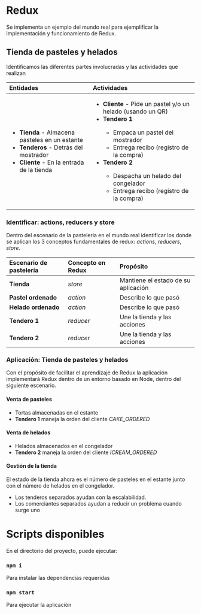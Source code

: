 # Redux
Se implementa un ejemplo del mundo real para ejemplificar la implementación y funcionamiento de Redux.

## Tienda de pasteles y helados
Identificamos las diferentes partes involucradas y las actividades que realizan

|   Entidades   |   Actividades |
|:---|:---|
|   <ul><li>**Tienda** - Almacena pasteles en un estante</li><li>**Tenderos** - Detrás del mostrador</li><li>**Cliente** - En la entrada de la tienda</li></ul>| <ul><li>**Cliente** - Pide un pastel y/o un helado (usando un QR)</li><li>**Tendero 1**</li><ul><li>Empaca un pastel del mostrador</li><li>Entrega recibo (registro de la compra)</li></ul><li>**Tendero 2**</li><ul><li>Despacha un helado del congelador</li><li>Entrega recibo (registro de la compra)</li></ul></ul> |

### Identificar: actions, reducers y store
Dentro del escenario de la pasteleria en el mundo real identificar los donde se aplican los 3 conceptos fundamentales de redux: *actions*, *reducers*, *store*.

| Escenario de pastelería | Concepto en Redux | Propósito |
|:---|:---|:--- |
| **Tienda** | *store* | Mantiene el estado de su aplicación |
| **Pastel ordenado** | *action* | Describe lo que pasó |
| **Helado ordenado** | *action* | Describe lo que pasó |
| **Tendero 1** | *reducer* | Une la tienda y las acciones |
| **Tendero 2** | *reducer* | Une la tienda y las acciones |

### Aplicación: Tienda de pasteles y helados
Con el propósito de facilitar el aprendizaje de Redux la aplicación implementará Redux dentro de un entorno basado en Node, dentro del siguiente escenario.

#### Venta de pasteles
- Tortas almacenadas en el estante
- **Tendero 1** maneja la orden del cliente *CAKE_ORDERED*

#### Venta de helados
- Helados almacenados en el congelador
- **Tendero 2** maneja la orden del cliente *ICREAM_ORDERED*

#### Gestión de la tienda
El estado de la tienda ahora es el número de pasteles en el estante junto con el número de helados en el congelador.

- Los tenderos separados ayudan con la escalabilidad.
- Los comerciantes separados ayudan a reducir un problema cuando surge uno

# Scripts disponibles
En el directorio del proyecto, puede ejecutar:

### `npm i`
Para instalar las dependencias requeridas

### `npm start`
Para ejecutar la aplicación